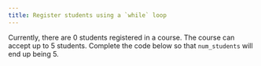 ```yaml
---
title: Register students using a `while` loop
---
```


Currently, there are 0 students registered in a course. The course can accept up to 5 students. Complete the code below so that `num_students` will end up being 5.
